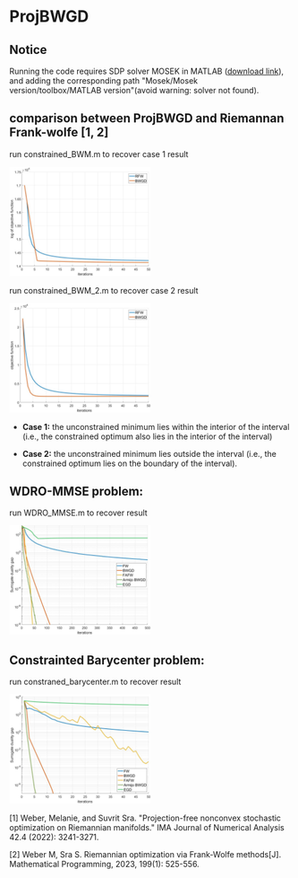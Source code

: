# ProjBWGD

## Notice

Running the code requires SDP solver MOSEK in MATLAB (<a href="https://www.mosek.com/downloads/" title="超链接title">download link</a>),\
and adding the corresponding path "Mosek/Mosek version/toolbox/MATLAB version"(avoid warning: solver not found).

## comparison between ProjBWGD and Riemannan Frank-wolfe [1, 2]

run constrained_BWM.m to recover case 1 result 

<img src="comparison_BWM.jpg" title="Case 1" width=50%>

run constrained_BWM_2.m to recover case 2 result

<img src="comparison_BWM_2.jpg" title="Case 2" width=50%>

* **Case 1:** the unconstrained minimum lies within the interior of the interval (i.e., the constrained optimum also lies in the interior of the interval)

* **Case 2:** the unconstrained minimum lies outside the interval (i.e., the constrained optimum lies on the boundary of the interval).

## WDRO-MMSE problem:

run WDRO_MMSE.m to recover result 

<img src="MMSE_convergence.jpg" title="WDRO_MMSE" width=50%>

## Constrainted Barycenter problem:

run constraned_barycenter.m to recover result

<img src="constrained_barycenter.jpg" title="constrained_barycenter" width=50%>

[1] Weber, Melanie, and Suvrit Sra. "Projection-free nonconvex stochastic optimization on Riemannian manifolds." IMA Journal of Numerical Analysis 42.4 (2022): 3241-3271.

[2] Weber M, Sra S. Riemannian optimization via Frank-Wolfe methods[J]. Mathematical Programming, 2023, 199(1): 525-556.
